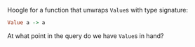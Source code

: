 Hoogle for a function that unwraps `Value`s with type signature:

```hs
Value a -> a
```

At what point in the query do we have `Value`s in hand?
